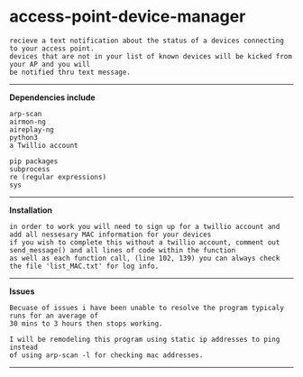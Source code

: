 # access-point-device-manager
    recieve a text notification about the status of a devices connecting to your access point.
    devices that are not in your list of known devices will be kicked from your AP and you will 
    be notified thru text message. 


***
**Dependencies include** 
   
    arp-scan
    airmon-ng
    aireplay-ng
    python3
    a Twillio account
    
    pip packages
    subprocess
    re (regular expressions)
    sys

***
**Installation**
    
    in order to work you will need to sign up for a twillio account and add all nessesary MAC information for your devices
    if you wish to complete this without a twillio account, comment out send_message() and all lines of code within the function
    as well as each function call, (line 102, 139) you can always check the file 'list_MAC.txt' for log info. 

***
**Issues**
 
    Becuase of issues i have been unable to resolve the program typicaly runs for an average of 
    30 mins to 3 hours then stops working.
    
    I will be remodeling this program using static ip addresses to ping instead 
    of using arp-scan -l for checking mac addresses.
    
***

    
